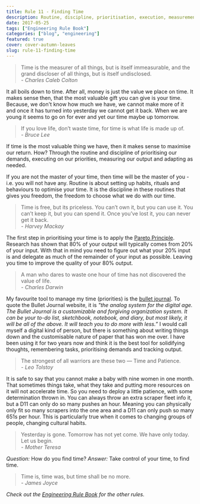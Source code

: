 ```yaml
---
title: Rule 11 - Finding Time
description: Routine, discipline, prioritisation, execution, measurement and adaption.
date: 2017-05-25
tags: ["Engineering Rule Book"]
categories: ["blog", "engineering"]
featured: true
cover: cover-autumn-leaves
slug: rule-11-finding-time
---
```


> Time is the measurer of all things, but is itself immeasurable, and the grand discloser of all things, but is itself undisclosed. <br/><cite> - Charles Caleb Colton</cite>

It all boils down to time. After all, money is just the value we place on time. It makes sense then, that the most valuable gift you can give is your time. Because, we don't know how much we have, we cannot make more of it and once it has turned into yesterday we cannot get it back. When we are young it seems to go on for ever and yet our time maybe up tomorrow.

> If you love life, don’t waste time, for time is what life is made up of. <br/><cite>- Bruce Lee</cite>

If time is the most valuable thing we have, then it makes sense to maximise our return. How? Through the routine and discipline of prioritising our demands, executing on our priorities, measuring our output and adapting as needed.

If you are not the master of your time, then time will be the master of you - i.e. you will not have any. Routine is about setting up habits, rituals and behaviours to optimise your time. It is the discipline in these routines that gives you freedom, the freedom to choose what we do with our time.

> Time is free, but its priceless. You can’t own it, but you can use it. You can’t keep it, but you can spend it. Once you’ve lost it, you can never get it back. <br/><cite>- Harvey Mackay</cite>

The first step in prioritising your time is to apply the [Pareto Principle](https://en.wikipedia.org/wiki/Pareto_principle). Research has shown that
80% of your output will typically comes from 20% of your input. With that in mind you need to figure out what your 20% input is and delegate as much of the remainder of your input as possible. Leaving you time to improve the quality of your 80% output.

> A man who dares to waste one hour of time has not discovered the value of life. <br/><cite>- Charles Darwin</cite>

My favourite tool to manage my time (priorities) is the [bullet journal](http://bulletjournal.com/). To quote the Bullet Journal website, it is _"the analog system for the digital age. The Bullet Journal is a customizable and forgiving organization system. It can be your to-do list, sketchbook, notebook, and diary, but most likely, it will be all of the above. It will teach you to do more with less.”_ I would call myself a digital kind of person, but there is something about writing things down and the customisable nature of paper that has won me over. I have been using it for two years now and think it is the best tool for solidifying thoughts, remembering tasks, prioritising demands and tracking output. 

> The strongest of all warriors are these two — Time and Patience. <br/><cite>- Leo Tolstoy</cite>

It is safe to say that you cannot make a baby with nine women in one month. That sometimes things take, what they take and putting more resources on it will not accelerate time. So you need to deploy a little patience, with some determination thrown in. You can always throw an extra scraper fleet info it, but a D11 can only do so many pushes an hour. Meaning you can physically only fit so many scrapers into the one area and a D11 can only push so many 651s per hour. This is particularly true when it comes to changing groups of people, changing cultural habits.

> Yesterday is gone. Tomorrow has not yet come. We have only today. Let us begin. <br/><cite>- Mother Teresa<cite>

_Question:_ How do you find time?
_Answer:_ Take control of your time, to find time.

[^pareto]: [The Pareto Principle]

> Time is, time was, but time shall be no more. <br/><cite>- James Joyce</cite>

_Check out the [Engineering Rule Book](https://ianteda.com/engineering/rule-book.html) for the other rules._